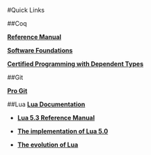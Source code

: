 #Quick Links

##Coq

[**Reference Manual**](https://coq.inria.fr/distrib/current/refman/)

[**Software Foundations**](http://www.cis.upenn.edu/~bcpierce/sf/current/index.html)

[**Certified Programming with Dependent Types**](http://adam.chlipala.net/cpdt/)



##Git

[**Pro Git**](http://git-scm.com/book/en/v2)

##Lua
[**Lua Documentation**](http://www.lua.org/docs.html)

  * [**Lua 5.3 Reference Manual**](http://www.lua.org/manual/5.3/)

  * [**The implementation of Lua 5.0**](http://www.lua.org/doc/jucs05.pdf)

  * [**The evolution of Lua**](http://www.lua.org/doc/hopl.pdf)
